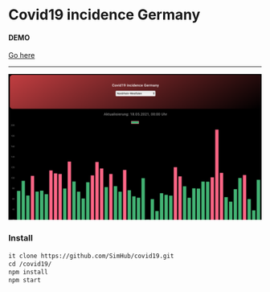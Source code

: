 # Covid19 incidence Germany

#### DEMO  

[Go here](https://simhub.github.io/covid19/)

---

![covid19 image](/img/covid19.png)

### Install

```
it clone https://github.com/SimHub/covid19.git
cd /covid19/
npm install
npm start
```
